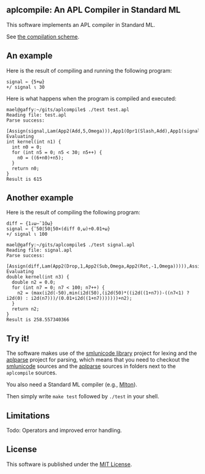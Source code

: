 ## aplcompile: An APL Compiler in Standard ML

This software implements an APL compiler in Standard ML. 

See [the compilation scheme](aplcompile/blob/master/comp.md).

## An example

Here is the result of compiling and running the following program:

```apl
signal ← {5+⍵}
+/ signal ⍳ 30
```

Here is what happens when the program is compiled and executed:

    mael@gaffy:~/gits/aplcompile$ ./test test.apl 
    Reading file: test.apl
    Parse success:
     [Assign(signal,Lam(App2(Add,5,Omega))),App1(Opr1(Slash,Add),App1(signal,App1(Iota,30)))]
    Evaluating
    int kernel(int n1) {
      int n0 = 0;
      for (int n5 = 0; n5 < 30; n5++) {
        n0 = ((6+n0)+n5);
      }
      return n0;
    }
    Result is 615

## Another example

Here is the result of compiling the following program:

```apl
diff ← {1↓⍵−¯1⌽⍵}
signal ← {¯50⌈50⌊50×(diff 0,⍵)÷0.01+⍵}
+/ signal ⍳ 100
```
    mael@gaffy:~/gits/aplcompile$ ./test signal.apl 
    Reading file: signal.apl
    Parse success:
     [Assign(diff,Lam(App2(Drop,1,App2(Sub,Omega,App2(Rot,-1,Omega))))),Assign(signal,Lam(App2(Max,-50,App2(Min,50,App2(Times,50,App2(Div,App1(diff,App2(Cat,0,Omega)),App2(Add,0.01,Omega))))))),App1(Opr1(Slash,Add),App1(signal,App1(Iota,100)))]
    Evaluating
    double kernel(int n3) {
      double n2 = 0.0;
      for (int n7 = 0; n7 < 100; n7++) {
        n2 = (max(i2d(-50),min(i2d(50),(i2d(50)*((i2d((1+n7))-((n7<1) ? i2d(0) : i2d(n7)))/(0.01+i2d((1+n7)))))))+n2);
      }
      return n2;
    }
    Result is 258.557340366

## Try it!

The software makes use of the [smlunicode
library](https://github.com/melsman/smlunicode) project for lexing and
the [aplparse](https://github.com/melsman/aplparse) project for
parsing, which means that you need to checkout the
[smlunicode](https://github.com/melsman/smlunicode) sources and the
[aplparse](https://github.com/melsman/aplparse) sources in folders
next to the `aplcompile` sources.

You also need a Standard ML compiler (e.g., [Mlton](http://www.mlton.org/)).

Then simply write `make test` followed by `./test` in your shell.

## Limitations

Todo: Operators and improved error handling.

## License

This software is published under the [MIT License](MIT_LICENSE.md).
